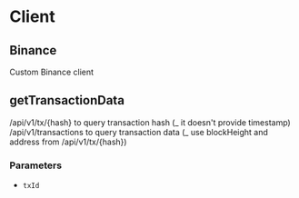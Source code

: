 # Client

<!-- Generated by documentation.js. Update this documentation by updating the source code. -->

## Binance

Custom Binance client

## getTransactionData

/api/v1/tx/{hash} to query transaction hash (_ it doesn't provide timestamp)
/api/v1/transactions to query transaction data (_ use blockHeight and address from /api/v1/tx/{hash})

### Parameters

-   `txId`  
